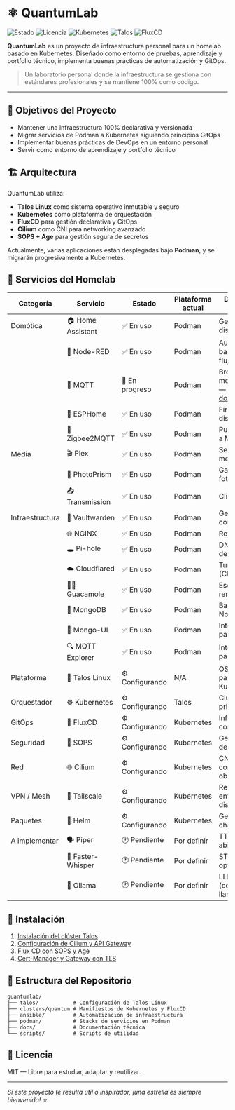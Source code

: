 # ⚛️ QuantumLab

![Estado](https://img.shields.io/badge/Estado-En%20Desarrollo-yellow)
![Licencia](https://img.shields.io/badge/Licencia-MIT-blue)
![Kubernetes](https://img.shields.io/badge/Kubernetes-v1.32.2-326CE5?logo=kubernetes&logoColor=white)
![Talos](https://img.shields.io/badge/Talos-v1.11.0-lightgrey?logo=linux&logoColor=white)
![FluxCD](https://img.shields.io/badge/FluxCD-v2.6.4-4353ff?logo=flux&logoColor=white)

**QuantumLab** es un proyecto de infraestructura personal para un homelab basado en Kubernetes.
Diseñado como entorno de pruebas, aprendizaje y portfolio técnico, implementa buenas prácticas de automatización y GitOps.

> Un laboratorio personal donde la infraestructura se gestiona con estándares profesionales y se mantiene 100% como código.

---

## 🎯 Objetivos del Proyecto

- Mantener una infraestructura 100% declarativa y versionada
- Migrar servicios de Podman a Kubernetes siguiendo principios GitOps
- Implementar buenas prácticas de DevOps en un entorno personal
- Servir como entorno de aprendizaje y portfolio técnico

## 🏗️ Arquitectura

QuantumLab utiliza:
- **Talos Linux** como sistema operativo inmutable y seguro
- **Kubernetes** como plataforma de orquestación
- **FluxCD** para gestión declarativa y GitOps
- **Cilium** como CNI para networking avanzado
- **SOPS + Age** para gestión segura de secretos

Actualmente, varias aplicaciones están desplegadas bajo **Podman**, y se migrarán progresivamente a Kubernetes.

## 🧰 Servicios del Homelab

| Categoría         | Servicio            | Estado         | Plataforma actual    | Descripción breve                        |
|------------------|---------------------|----------------|----------------------|------------------------------------------|
| Domótica          | 🏠 Home Assistant    | ✅ En uso       | Podman               | Gestión de dispositivos IoT              |
|                   | 🔄 Node-RED          | ✅ En uso       | Podman               | Automatización basada en flujos          |
|                   | 📡 MQTT              | 🔧 En progreso  | Podman  | Broker de mensajería IoT — [docs/mqtt.md](docs/mqtt.md) |
|                   | 🔌 ESPHome           | ✅ En uso       | Podman               | Firmware para dispositivos IoT           |
|                   | 🧿 Zigbee2MQTT       | ✅ En uso       | Podman               | Puente Zigbee a MQTT                     |
| Media             | 🎬 Plex              | ✅ En uso       | Podman               | Servidor de medios                       |
|                   | 📸 PhotoPrism        | ✅ En uso       | Podman               | Galería de fotos privada                 |
|                   | 📤 Transmission      | ✅ En uso       | Podman               | Cliente torrent                          |
| Infraestructura   | 🔐 Vaultwarden       | ✅ En uso       | Podman               | Gestor de contraseñas                    |
|                   | 🌐 NGINX             | ✅ En uso       | Podman               | Reverse proxy                            |
|                   | 🕳️ Pi-hole           | ✅ En uso       | Podman               | DNS y bloqueo de anuncios                |
|                   | ☁️ Cloudflared       | ✅ En uso       | Podman               | Tunnel seguro (Cloudflare)               |
|                   | 🧑‍💻 Guacamole         | ✅ En uso       | Podman               | Escritorio remoto vía web                |
|                   | 🍃 MongoDB           | ✅ En uso       | Podman               | Base de datos NoSQL                      |
|                   | 🧪 Mongo-UI          | ✅ En uso       | Podman               | Interfaz web para MongoDB                |
|                   | 🔍 MQTT Explorer     | ✅ En uso       | Podman               | Interfaz visual para MQTT                |
| Plataforma        | 🐧 Talos Linux       | ⚙️ Configurando | N/A                  | OS minimalista para Kubernetes           |
| Orquestador       | ☸️ Kubernetes        | ⚙️ Configurando | Talos                | Cluster principal                        |
| GitOps            | 🔄 FluxCD            | ⚙️ Configurando | Kubernetes           | Infraestructura como código              |
| Seguridad         | 🧾 SOPS              | ⚙️ Configurando | Kubernetes           | Gestión segura de secretos               |
| Red               | 🌐 Cilium            | ⚙️ Configurando | Kubernetes           | CNI avanzado con observabilidad          |
| VPN / Mesh        | 🧠 Tailscale         | ⚙️ Configurando | Kubernetes           | Red privada entre dispositivos           |
| Paquetes          | 🎯 Helm              | ⚙️ Configurando | Kubernetes           | Gestión de charts                        |
| A implementar     | 🗣️ Piper             | 🕐 Pendiente    | Por definir          | TTS de código abierto                    |
|                   | 🧠 Faster-Whisper    | 🕐 Pendiente    | Por definir          | STT optimizado                           |
|                   | 🤖 Ollama            | 🕐 Pendiente    | Por definir          | LLMs locales (como llama.cpp)            |

## 🚀 Instalación

1. [Instalación del clúster Talos](docs/talos-bootstrap.md)
2. [Configuración de Cilium y API Gateway](docs/cilium-api-gateway.md)
3. [Flux CD con SOPS y Age](docs/bootstrap-fluxcd-sops-age.md)
4. [Cert-Manager y Gateway con TLS](docs/cert-manager-routes.md)

## 📂 Estructura del Repositorio

```
quantumlab/
├── talos/           # Configuración de Talos Linux
├── clusters/quantum # Manifiestos de Kubernetes y FluxCD
├── ansible/         # Automatización de infraestructura
├── podman/          # Stacks de servicios en Podman
├── docs/            # Documentación técnica
└── scripts/         # Scripts de utilidad
```

## 📄 Licencia

MIT — Libre para estudiar, adaptar y reutilizar.

---

*Si este proyecto te resulta útil o inspirador, ¡una estrella es siempre bienvenida! ⭐*